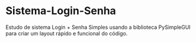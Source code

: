 # Sistema-Login-Senha
Estudo de sistema Login + Senha Simples usando a biblioteca PySimpleGUI para criar um layout rápido e funcional do código.
